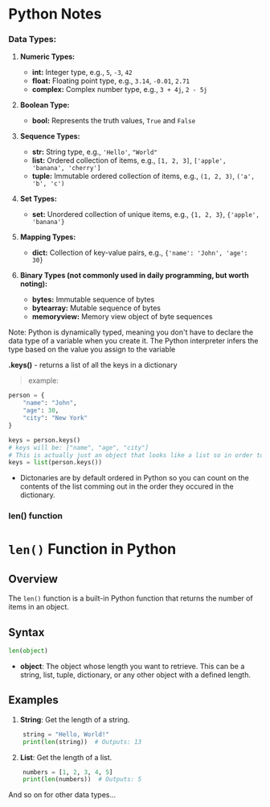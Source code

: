 # Python Notes

### Data Types:


1. **Numeric Types:**
    - **int:** Integer type, e.g., `5`, `-3`, `42`
    - **float:** Floating point type, e.g., `3.14`, `-0.01`, `2.71`
    - **complex:** Complex number type, e.g., `3 + 4j`, `2 - 5j`

2. **Boolean Type:**
    - **bool:** Represents the truth values, `True` and `False`

3. **Sequence Types:**
    - **str:** String type, e.g., `'Hello'`, `"World"`
    - **list:** Ordered collection of items, e.g., `[1, 2, 3]`, `['apple', 'banana', 'cherry']`
    - **tuple:** Immutable ordered collection of items, e.g., `(1, 2, 3)`, `('a', 'b', 'c')`

4. **Set Types:**
    - **set:** Unordered collection of unique items, e.g., `{1, 2, 3}`, `{'apple', 'banana'}`

5. **Mapping Types:**
    - **dict:** Collection of key-value pairs, e.g., `{'name': 'John', 'age': 30}`

6. **Binary Types (not commonly used in daily programming, but worth noting):**
    - **bytes:** Immutable sequence of bytes
    - **bytearray:** Mutable sequence of bytes
    - **memoryview:** Memory view object of byte sequences

Note: Python is dynamically typed, meaning you don't have to declare the data type of a variable when you create it. The Python interpreter infers the type based on the value you assign to the variable


**.keys()** - returns a list of all the keys in a dictionary

>example:
```py
person = {
    "name": "John",
    "age": 30,
    "city": "New York"
}

keys = person.keys()
# keys will be: ["name", "age", "city"]
# This is actually just an object that looks like a list so in order to get an actual list we need to wrap it in the list function:
keys = list(person.keys())

```
 
- Dictonaries are by default ordered in Python so you can count on the contents of the list comming out in the order they occured in the dictionary.


### len() function

# `len()` Function in Python

## Overview
The `len()` function is a built-in Python function that returns the number of items in an object.

## Syntax

```python
len(object)
```

- **object**: The object whose length you want to retrieve. This can be a string, list, tuple, dictionary, or any other object with a defined length.

## Examples

1. **String**: Get the length of a string.

```python
    string = "Hello, World!"
    print(len(string))  # Outputs: 13
```

2. **List**: Get the length of a list.

```python
    numbers = [1, 2, 3, 4, 5]
    print(len(numbers))  # Outputs: 5
```

And so on for other data types...


